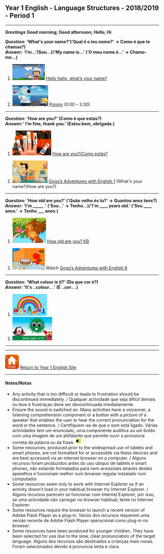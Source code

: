 ## Year 1 English - Language Structures - 2018/2019 - Period 1
***

***Greetings*** **Good morning; Good afternoon; Hello; Hi**

***Question:*** **'What's your name?'('Qual é o teu nome?' -> Como é que te chamas?)**  
***Answer:*** **'I’m…'(Sou...)/'My name is…' ('O meu nome é...' -> Chamo-me...)**

1. [![wyn](/images/wyn1.png)](https://www.youtube.com/watch?v=Uv1JkBL5728) [Hello hello, what’s your name?](https://www.youtube.com/watch?v=Uv1JkBL5728)  

2. [![poro1](/images/poro1.PNG)](https://www.youtube.com/watch?v=UTYpeDAEE2o) [Pororo](https://www.youtube.com/watch?v=UTYpeDAEE2o) (0:00 – 3:30)

***

***Question:*** **'How are you?' (Como é que estás?)**  
***Answer:'*** **I’m fine, thank you.' (Estou bem, obrigada.)**

1. [![hays](/images/hays.PNG)](https://www.youtube.com/watch?v=LxhOv3KnfA8) [How are you?/Como estás?](https://www.youtube.com/watch?v=LxhOv3KnfA8)  

2. [![gae1](/images/gae1.PNG)](https://www.youtube.com/watch?v=9R5-W3bMX4E) [Gogo’s Adventures with English 1](https://www.youtube.com/watch?v=9R5-W3bMX4E) (What's your name?/How are you?)

***

***Question:*** **'How old are you?' ('Quão velho és tu?' -> Quantos anos tens?)**  
***Answer:*** **'I'm _____ .' ('Sou...' -> Tenho...)/'I'm ____ years old.' ('Sou ____ anos.' -> Tenho ___ anos.)**

1. [![hoaykb](/images/hoaykb.png)](https://www.youtube.com/watch?v=P__4P20BlGo) [How old are you? KB](https://www.youtube.com/watch?v=P__4P20BlGo)  

2. [![gae8](/images/gae8.PNG)](https://www.youtube.com/watch?v=sn4sp4YGz0E) Watch [Gogo’s Adventures with English 8](https://www.youtube.com/watch?v=sn4sp4YGz0E)

*** 

***Question:*** **'What colour is it?' (De que cor é?)**  
***Answer:*** **'It's ..*colour*.. .' (É ..*cor*.. .)**

1. [![sar1](/images/kbcol.png)](https://www.youtube.com/watch?v=uTDJiPdz3L0)
2. [![dewc](/images/dewc.png)](https://www.youtube.com/watch?v=YyFLBTTAbSE)

***

<!--***Question:*** **'What do you see?' (O que é que vês?)**  
***Answer:*** **'I see a ... . '**

1. [![dews1](/images/dews1.png)](https://www.youtube.com/watch?v=MCjhynvMunE)
2. [![dews2](/images/dews2.png)](https://www.youtube.com/watch?v=p5qwOxlvyhk)
3. [![dews3](/images/dews3.png)](https://www.youtube.com/watch?v=xQTlPD4ey-4)
4. [![bbbm](/images/bbbm.PNG)](https://www.youtube.com/watch?v=pdHCYgO9zh8) [Brown Bear, Brown Bear, What do you see?](https://www.youtube.com/watch?v=pdHCYgO9zh8)

***

***Question:*** **'What is it?' (O que é?) / Is it a ... ? (É um/uma ... ?)**  
***Answer:*** **'It's a...' (É um/uma...) / Yes.No. (Sim.Não)**

1. [![fket](/images/fket.PNG)](https://www.youtube.com/watch?v=8-SWzpdcl6E)

2. [![fkea](/images/fkea.png)](https://www.youtube.com/watch?v=D_sdGxUxz_4)

*** 

3. [![bbar](/images/bbar.png)](https://www.youtube.com/watch?v=1jv0Gx_q_OU)

4. [![gae6](/images/gae6.png)](https://www.youtube.com/watch?v=_2WAwT9cKAk) Watch [Gogo’s Adventures with English 6](https://www.youtube.com/watch?v=_2WAwT9cKAk)

***

***Prepositions of place*** **'ON, IN, UNDER, BEHIND, NEXT TO the ..*noun*..' (em cima de ou colado no, dentro, por baixo, atrás, a beira de a/o ..*substantivo*.. )**

1. [![mlpp](/images/mlpp.png)](https://www.youtube.com/watch?v=8F0NYBBKczM)
2. (To be continued)

***
[![home](/images/home.PNG)](https://tangerina-pt.github.io/English/Year1) [Return to Year 1 English Site](https://tangerina-pt.github.io/English/Year1)

***-->

***
[![home](/images/home.PNG)](https://tangerina-pt.github.io/English/Year1) [Return to Year 1 English Site](https://tangerina-pt.github.io/English/Year1)

***

#### Notes/Notas
* Any activity that is too difficult or leads to frustration should be discontinued immediately. / Qualquer actividade que seja difícil demais ou leve à frustraçao deve ser descontinuada imediatamente.
* Ensure the sound is switched on. Many activities have a voiceover, a listening comprehension component or a button with a picture of a speaker that enables the user to hear the correct pronunciation for the word or the sentence. / Certifiquem-se de que o som está ligado. Várias actividades tem um enunciado, uma componente auditiva ou um botão com uma imagem de um altifalante que permite ouvir a pronúncia correta da palavra ou da frase. ![spkr2](/images/spkr2.PNG)
* Some resources, produced prior to the widespread use of tablets and smart phones, are not formatted for or accessible via these devices and are best accessed via an internet browser on a computer. / Alguns recursos foram produzidos antes do uso ubíquo de tablets e smart phones, não estando formatados para nem acessíveis através destes aparelhos e funcionam melhor num browser regular instalado num computador.
* Some resources seem only to work with Internet Explorer so if an activity doesn't load in your habitual browser try Internet Explorer. / Alguns recursos parecem só funcionar com Internet Explorer, por isso, se uma actividade não carregar no browser habitual, tente no Internet Explorer.
* Some resources require the browser to launch a recent version of Adobe Flash Player as a plug-in. Vários dos recursos requerem uma versão recente de Adobe Flash Player operacional como plug-in no browser.
* Some resources have been produced for younger children. They have been selected for use due to the slow, clear pronunciation of the target language. Alguns dos recursos são destinados a crianças mais novas. Foram selecionados devido à pronuncia lenta e clara.
